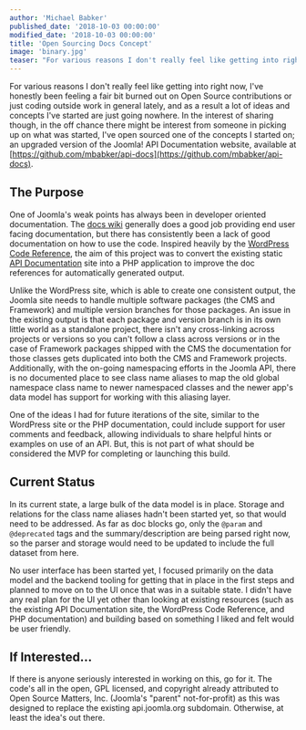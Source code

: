 ```yaml
---
author: 'Michael Babker'
published_date: '2018-10-03 00:00:00'
modified_date: '2018-10-03 00:00:00'
title: 'Open Sourcing Docs Concept'
image: 'binary.jpg'
teaser: "For various reasons I don't really feel like getting into right now, I've honestly been feeling a fair bit burned out on Open Source contributions or just coding outside work in general lately, and as a result a lot of ideas and concepts I've started are just going nowhere. In the interest of sharing though, in the off chance there might be interest from someone in picking up on what was started, I've open sourced one of the concepts I started on; an upgraded version of the Joomla! API Documentation website."
---
```


For various reasons I don't really feel like getting into right now, I've honestly been feeling a fair bit burned out on Open Source contributions or just coding outside work in general lately, and as a result a lot of ideas and concepts I've started are just going nowhere. In the interest of sharing though, in the off chance there might be interest from someone in picking up on what was started, I've open sourced one of the concepts I started on; an upgraded version of the Joomla! API Documentation website, available at [https://github.com/mbabker/api-docs](https://github.com/mbabker/api-docs).

## The Purpose

One of Joomla's weak points has always been in developer oriented documentation. The [docs wiki](https://docs.joomla.org/) generally does a good job providing end user facing documentation, but there has consistently been a lack of good documentation on how to use the code. Inspired heavily by the [WordPress Code Reference](https://developer.wordpress.org/), the aim of this project was to convert the existing static [API Documentation](https://api.joomla.org/) site into a PHP application to improve the doc references for automatically generated output.

Unlike the WordPress site, which is able to create one consistent output, the Joomla site needs to handle multiple software packages (the CMS and Framework) and multiple version branches for those packages. An issue in the existing output is that each package and version branch is in its own little world as a standalone project, there isn't any cross-linking across projects or versions so you can't follow a class across versions or in the case of Framework packages shipped with the CMS the documentation for those classes gets duplicated into both the CMS and Framework projects. Additionally, with the on-going namespacing efforts in the Joomla API, there is no documented place to see class name aliases to map the old global namespace class name to newer namespaced classes and the newer app's data model has support for working with this aliasing layer.

One of the ideas I had for future iterations of the site, similar to the WordPress site or the PHP documentation, could include support for user comments and feedback, allowing individuals to share helpful hints or examples on use of an API. But, this is not part of what should be considered the MVP for completing or launching this build.

## Current Status

In its current state, a large bulk of the data model is in place. Storage and relations for the class name aliases hadn't been started yet, so that would need to be addressed. As far as doc blocks go, only the `@param` and `@deprecated` tags and the summary/description are being parsed right now, so the parser and storage would need to be updated to include the full dataset from here.

No user interface has been started yet, I focused primarily on the data model and the backend tooling for getting that in place in the first steps and planned to move on to the UI once that was in a suitable state. I didn't have any real plan for the UI yet other than looking at existing resources (such as the existing API Documentation site, the WordPress Code Reference, and PHP documentation) and building based on something I liked and felt would be user friendly.

## If Interested...

If there is anyone seriously interested in working on this, go for it. The code's all in the open, GPL licensed, and copyright already attributed to Open Source Matters, Inc. (Joomla's "parent" not-for-profit) as this was designed to replace the existing api.joomla.org subdomain. Otherwise, at least the idea's out there.
